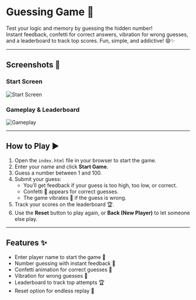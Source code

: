 # Guessing Game 🎯

Test your logic and memory by guessing the hidden number!  
Instant feedback, confetti for correct answers, vibration for wrong guesses, and a leaderboard to track top scores. Fun, simple, and addictive! 😄✨

---

## Screenshots 📸

### Start Screen
![Start Screen](path-to-your-start-screen.png)

### Gameplay & Leaderboard
![Gameplay](path-to-your-gameplay-screen.png)

---

## How to Play ▶️

1. Open the `index.html` file in your browser to start the game.
2. Enter your name and click **Start Game**.
3. Guess a number between 1 and 100.
4. Submit your guess:
   - You’ll get feedback if your guess is too high, too low, or correct.
   - Confetti 🎉 appears for correct guesses.
   - The game vibrates 📳 if the guess is wrong.
5. Track your scores on the leaderboard 🏆.
6. Use the **Reset** button to play again, or **Back (New Player)** to let someone else play.

---

## Features ✨

- Enter player name to start the game 📝
- Number guessing with instant feedback 🔢
- Confetti animation for correct guesses 🎉
- Vibration for wrong guesses 📳
- Leaderboard to track top attempts 🏆
- Reset option for endless replay 🔁

